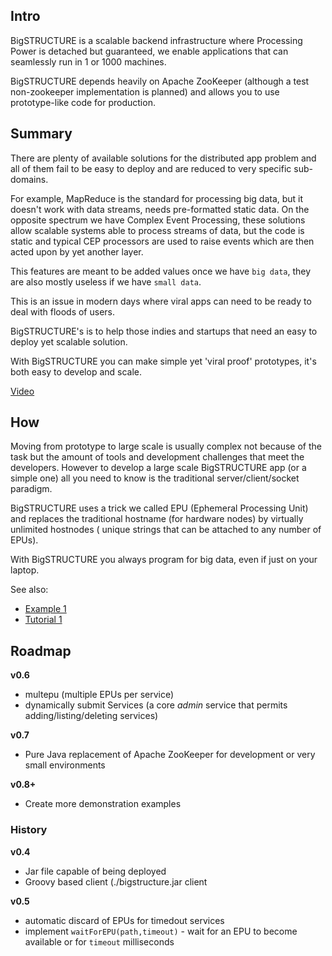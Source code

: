 ## Intro ##

BigSTRUCTURE is a scalable backend infrastructure where Processing Power is detached but guaranteed, we enable applications that can seamlessly run in 1 or 1000 machines.

BigSTRUCTURE depends heavily on Apache ZooKeeper (although a test non-zookeeper implementation is planned) and allows you to use prototype-like code for production.

## Summary ##
There are plenty of available solutions for the distributed app problem and all of them fail to be easy to deploy and are reduced to very specific sub-domains.

For example, MapReduce is the standard for processing big data, but it doesn't work with data streams, needs pre-formatted static data. On the opposite spectrum we have Complex Event Processing, these solutions allow scalable systems able to process streams of data, but the code is static and typical CEP processors are used to raise events which are then acted upon by yet another layer.

This features are meant to be added values once we have `big data`, they are also mostly useless if we have `small data`.

This is an issue in modern days where viral apps can need to be ready to
deal with floods of users.

BigSTRUCTURE's is to help those indies and startups that need an easy to deploy yet scalable solution.

With BigSTRUCTURE you can make simple yet 'viral proof' prototypes, it's both easy to develop and scale.

[Video](https://www.youtube.com/watch?v=KPxyAmUfX7g)


## How ##

Moving from prototype to large scale is usually complex not because of the task but the amount of tools and development challenges that meet the developers. However to develop a large scale BigSTRUCTURE app (or a simple one) all you need to know is the traditional server/client/socket paradigm.

BigSTRUCTURE uses a trick we called EPU (Ephemeral Processing Unit) and replaces the traditional hostname (for hardware nodes) by virtually unlimited hostnodes ( unique strings that can be attached to any number of EPUs).

With BigSTRUCTURE you always program for big data, even if just on your laptop.

See also:
  * [Example 1](https://code.google.com/p/bigstructure/wiki/Example1)
  * [Tutorial 1](https://code.google.com/p/bigstructure/wiki/Tutorial1)

## Roadmap ##
**v0.6**
  * multepu (multiple EPUs per service)
  * dynamically submit Services (a core _admin_ service that permits adding/listing/deleting services)

**v0.7**
  * Pure Java replacement of Apache ZooKeeper for development or very small environments

**v0.8+**
  * Create more demonstration examples

### History ###
**v0.4**
  * Jar file capable of being deployed
  * Groovy based client (./bigstructure.jar client <groovy client file>

**v0.5**
  * automatic discard of EPUs for timedout services
  * implement `waitForEPU(path,timeout)` - wait for an EPU to become available or for `timeout` milliseconds